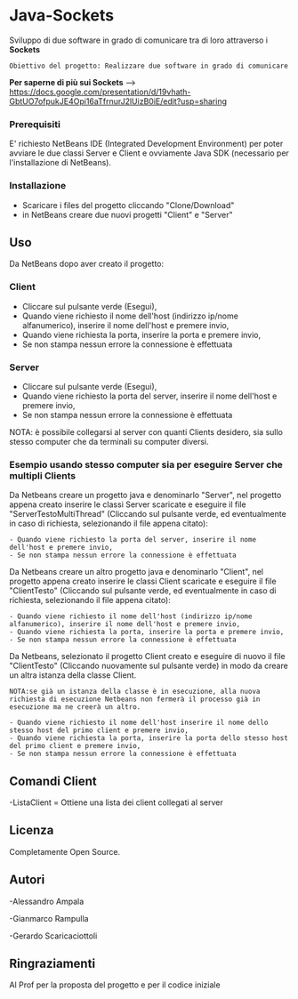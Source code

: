 
# Java-Sockets
Sviluppo di due software in grado di comunicare tra di loro attraverso i **Sockets**
```
Obiettivo del progetto: Realizzare due software in grado di comunicare 
```
**Per saperne di più sui Sockets** --> https://docs.google.com/presentation/d/19vhath-GbtUO7ofpukJE4Opi16aTfrnurJ2lUizB0iE/edit?usp=sharing

### Prerequisiti
E' richiesto NetBeans IDE (Integrated Development Environment) per poter avviare le due classi Server e Client e ovviamente Java SDK (necessario per l'installazione di NetBeans).

### Installazione
- Scaricare i files del progetto cliccando "Clone/Download"
- in NetBeans creare due nuovi progetti "Client" e "Server"

## Uso
Da NetBeans dopo aver creato il progetto:

### Client 
- Cliccare sul pulsante verde (Esegui),
- Quando viene richiesto il nome dell'host (indirizzo ip/nome alfanumerico), inserire il nome dell'host e premere invio,
- Quando viene richiesta la porta, inserire la porta e premere invio,
- Se non stampa nessun errore la connessione è effettuata

### Server 
- Cliccare sul pulsante verde (Esegui),
- Quando viene richiesto la porta del server, inserire il nome dell'host e premere invio,
- Se non stampa nessun errore la connessione è effettuata

NOTA: è possibile collegarsi al server con quanti Clients desidero, sia sullo stesso computer che da terminali su computer diversi.

### Esempio usando stesso computer sia per eseguire Server che multipli Clients

Da Netbeans creare un progetto java e denominarlo "Server", nel progetto appena creato inserire le classi Server scaricate e eseguire il file "ServerTestoMultiThread" (Cliccando sul pulsante verde, ed eventualmente in caso di richiesta, selezionando il file appena citato):
```
- Quando viene richiesto la porta del server, inserire il nome dell'host e premere invio,
- Se non stampa nessun errore la connessione è effettuata
```
Da Netbeans creare un altro progetto java e denominarlo "Client", nel progetto appena creato inserire le classi Client scaricate e eseguire il file "ClientTesto" (Cliccando sul pulsante verde, ed eventualmente in caso di richiesta, selezionando il file appena citato):
```
- Quando viene richiesto il nome dell'host (indirizzo ip/nome alfanumerico), inserire il nome dell'host e premere invio,
- Quando viene richiesta la porta, inserire la porta e premere invio,
- Se non stampa nessun errore la connessione è effettuata
```
Da Netbeans, selezionato il progetto Client creato e eseguire di nuovo il file "ClientTesto" (Cliccando nuovamente sul pulsante verde)
in modo da creare un altra istanza della classe Client.
```
NOTA:se già un istanza della classe è in esecuzione, alla nuova richiesta di esecuzione Netbeans non fermerà il processo già in esecuzione ma ne creerà un altro. 

- Quando viene richiesto il nome dell'host inserire il nome dello stesso host del primo client e premere invio, 
- Quando viene richiesta la porta, inserire la porta dello stesso host del primo client e premere invio,
- Se non stampa nessun errore la connessione è effettuata
```
## Comandi Client
-ListaClient = Ottiene una lista dei client collegati al server

## Licenza
Completamente Open Source.

## Autori
-Alessandro Ampala

-Gianmarco Rampulla

-Gerardo Scaricaciottoli

## Ringraziamenti
Al Prof per la proposta del progetto e per il codice iniziale
